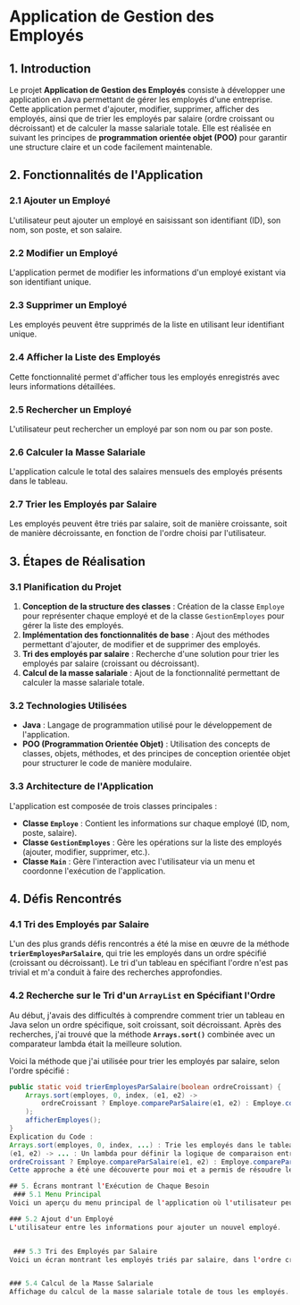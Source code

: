 # Application de Gestion des Employés

## 1. Introduction

Le projet **Application de Gestion des Employés** consiste à développer une application en Java permettant de gérer les employés d'une entreprise. Cette application permet d'ajouter, modifier, supprimer, afficher des employés, ainsi que de trier les employés par salaire (ordre croissant ou décroissant) et de calculer la masse salariale totale. Elle est réalisée en suivant les principes de **programmation orientée objet (POO)** pour garantir une structure claire et un code facilement maintenable.

## 2. Fonctionnalités de l'Application

### 2.1 Ajouter un Employé
L'utilisateur peut ajouter un employé en saisissant son identifiant (ID), son nom, son poste, et son salaire.

### 2.2 Modifier un Employé
L'application permet de modifier les informations d'un employé existant via son identifiant unique.

### 2.3 Supprimer un Employé
Les employés peuvent être supprimés de la liste en utilisant leur identifiant unique.

### 2.4 Afficher la Liste des Employés
Cette fonctionnalité permet d'afficher tous les employés enregistrés avec leurs informations détaillées.

### 2.5 Rechercher un Employé
L'utilisateur peut rechercher un employé par son nom ou par son poste.

### 2.6 Calculer la Masse Salariale
L'application calcule le total des salaires mensuels des employés présents dans le tableau.

### 2.7 Trier les Employés par Salaire
Les employés peuvent être triés par salaire, soit de manière croissante, soit de manière décroissante, en fonction de l'ordre choisi par l'utilisateur.

## 3. Étapes de Réalisation

### 3.1 Planification du Projet
1. **Conception de la structure des classes** : Création de la classe `Employe` pour représenter chaque employé et de la classe `GestionEmployes` pour gérer la liste des employés.
2. **Implémentation des fonctionnalités de base** : Ajout des méthodes permettant d'ajouter, de modifier et de supprimer des employés.
3. **Tri des employés par salaire** : Recherche d'une solution pour trier les employés par salaire (croissant ou décroissant).
4. **Calcul de la masse salariale** : Ajout de la fonctionnalité permettant de calculer la masse salariale totale.

### 3.2 Technologies Utilisées
- **Java** : Langage de programmation utilisé pour le développement de l'application.
- **POO (Programmation Orientée Objet)** : Utilisation des concepts de classes, objets, méthodes, et des principes de conception orientée objet pour structurer le code de manière modulaire.

### 3.3 Architecture de l'Application
L'application est composée de trois classes principales :
- **Classe `Employe`** : Contient les informations sur chaque employé (ID, nom, poste, salaire).
- **Classe `GestionEmployes`** : Gère les opérations sur la liste des employés (ajouter, modifier, supprimer, etc.).
- **Classe `Main`** : Gère l'interaction avec l'utilisateur via un menu et coordonne l'exécution de l'application.

## 4. Défis Rencontrés

### 4.1 Tri des Employés par Salaire
L'un des plus grands défis rencontrés a été la mise en œuvre de la méthode **`trierEmployesParSalaire`**, qui trie les employés dans un ordre spécifié (croissant ou décroissant). Le tri d'un tableau en spécifiant l'ordre n'est pas trivial et m'a conduit à faire des recherches approfondies.

### 4.2 Recherche sur le Tri d'un `ArrayList` en Spécifiant l'Ordre
Au début, j'avais des difficultés à comprendre comment trier un tableau en Java selon un ordre spécifique, soit croissant, soit décroissant. Après des recherches, j'ai trouvé que la méthode **`Arrays.sort()`** combinée avec un comparateur lambda était la meilleure solution.

Voici la méthode que j'ai utilisée pour trier les employés par salaire, selon l'ordre spécifié :

```java
public static void trierEmployesParSalaire(boolean ordreCroissant) {
    Arrays.sort(employes, 0, index, (e1, e2) -> 
        ordreCroissant ? Employe.compareParSalaire(e1, e2) : Employe.compareParSalaire(e2, e1)
    );
    afficherEmployes();
}
Explication du Code :
Arrays.sort(employes, 0, index, ...) : Trie les employés dans le tableau employes de l'indice 0 jusqu'à l'indice index (nombre d'employés actuels).
(e1, e2) -> ... : Un lambda pour définir la logique de comparaison entre deux employés (e1 et e2).
ordreCroissant ? Employe.compareParSalaire(e1, e2) : Employe.compareParSalaire(e2, e1) : Si ordreCroissant est true, les employés sont triés par salaire croissant, sinon décroissant.
Cette approche a été une découverte pour moi et a permis de résoudre le problème de tri de manière simple et efficace.

## 5. Écrans montrant l'Exécution de Chaque Besoin
 ### 5.1 Menu Principal
Voici un aperçu du menu principal de l'application où l'utilisateur peut choisir parmi différentes options pour gérer les employés.

### 5.2 Ajout d'un Employé
L'utilisateur entre les informations pour ajouter un nouvel employé.


 ### 5.3 Tri des Employés par Salaire
Voici un écran montrant les employés triés par salaire, dans l'ordre croissant.


### 5.4 Calcul de la Masse Salariale
Affichage du calcul de la masse salariale totale de tous les employés.
